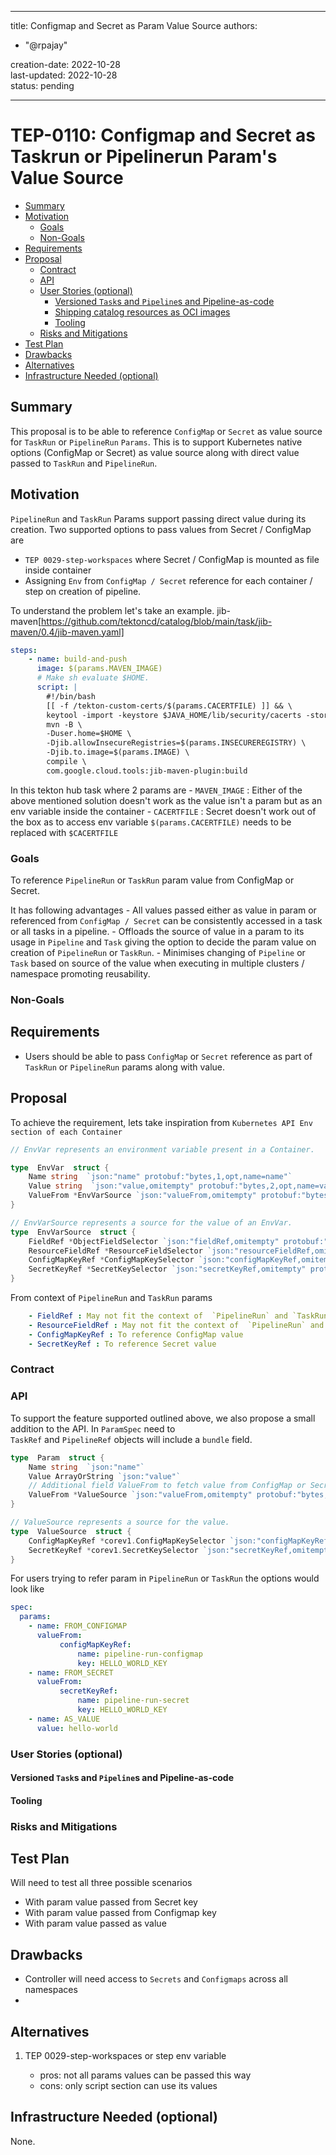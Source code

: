 
---
title: Configmap and Secret as Param Value Source
authors:
  - "@rpajay"
 
creation-date: 2022-10-28\
last-updated: 2022-10-28\
status: pending

---
# TEP-0110: Configmap and Secret as Taskrun or Pipelinerun Param's Value Source

<!-- toc -->
- [Summary](#summary)
- [Motivation](#motivation)
  - [Goals](#goals)
  - [Non-Goals](#non-goals)
- [Requirements](#requirements)
- [Proposal](#proposal)
  - [Contract](#contract)
  - [API](#api)
  - [User Stories (optional)](#user-stories-optional)
    - [Versioned <code>Task</code>s and <code>Pipeline</code>s and Pipeline-as-code](#versioned-s-and-s-and-pipeline-as-code)
    - [Shipping catalog resources as OCI images](#shipping-catalog-resources-as-oci-images)
    - [Tooling](#tooling)
  - [Risks and Mitigations](#risks-and-mitigations)
- [Test Plan](#test-plan)
- [Drawbacks](#drawbacks)
- [Alternatives](#alternatives)
- [Infrastructure Needed (optional)](#infrastructure-needed-optional)
<!-- /toc -->

## Summary

This proposal is to be able to reference `ConfigMap` or `Secret` as value source for `TaskRun` or `PipelineRun` `Params`. This is to support Kubernetes native options (ConfigMap or Secret) as value source along with direct value passed to `TaskRun` and `PipelineRun`.

## Motivation

`PipelineRun` and `TaskRun` Params support passing direct value during its creation. Two supported options to pass values from Secret / ConfigMap are 
- `TEP 0029-step-workspaces`  where Secret / ConfigMap is mounted as file inside container
- Assigning `Env` from `ConfigMap / Secret` reference for each container / step on creation of pipeline.

To understand the problem let's take an example. 
jib-maven[https://github.com/tektoncd/catalog/blob/main/task/jib-maven/0.4/jib-maven.yaml]

```yaml
steps:
	- name: build-and-push
	  image: $(params.MAVEN_IMAGE)
	  # Make sh evaluate $HOME.
	  script: |
		#!/bin/bash
		[[ -f /tekton-custom-certs/$(params.CACERTFILE) ]] && \
		keytool -import -keystore $JAVA_HOME/lib/security/cacerts -storepass "changeit" -file /tekton-custom-certs/$(params.CACERTFILE) -noprompt
		mvn -B \
		-Duser.home=$HOME \
		-Djib.allowInsecureRegistries=$(params.INSECUREREGISTRY) \
		-Djib.to.image=$(params.IMAGE) \
		compile \
		com.google.cloud.tools:jib-maven-plugin:build
```

In this tekton hub task where 2 params are
	- `MAVEN_IMAGE` : Either of the above mentioned solution  doesn't work as the value isn't a param but as an env variable inside the container
	- `CACERTFILE` : Secret doesn't work out of the box as to access env variable `$(params.CACERTFILE)` needs to be replaced with `$CACERTFILE`

### Goals

To reference `PipelineRun` or `TaskRun` param value from ConfigMap or Secret. 

It has following advantages
	- All values passed either as value in param or referenced from `ConfigMap / Secret` can be consistently accessed in a task or all tasks in a pipeline.
	-  Offloads the source of value in a param to its usage in `Pipeline` and `Task`  giving the option to decide the param value on creation of `PipelineRun` or `TaskRun`.
	- Minimises changing of `Pipeline` or `Task` based on source of the value when executing in multiple clusters / namespace promoting reusability.

### Non-Goals


## Requirements

- Users should be able to pass `ConfigMap` or `Secret` reference as part of `TaskRun` or `PipelineRun` params along with value.

## Proposal

To achieve the requirement, lets take inspiration from `Kubernetes API Env section of each Container`

```go
// EnvVar represents an environment variable present in a Container.

type  EnvVar  struct {
	Name string  `json:"name" protobuf:"bytes,1,opt,name=name"`
	Value string  `json:"value,omitempty" protobuf:"bytes,2,opt,name=value"`
	ValueFrom *EnvVarSource `json:"valueFrom,omitempty" protobuf:"bytes,3,opt,name=valueFrom"`
}

// EnvVarSource represents a source for the value of an EnvVar.
type  EnvVarSource  struct {
	FieldRef *ObjectFieldSelector `json:"fieldRef,omitempty" protobuf:"bytes,1,opt,name=fieldRef"`
	ResourceFieldRef *ResourceFieldSelector `json:"resourceFieldRef,omitempty" protobuf:"bytes,2,opt,name=resourceFieldRef"`
	ConfigMapKeyRef *ConfigMapKeySelector `json:"configMapKeyRef,omitempty" protobuf:"bytes,3,opt,name=configMapKeyRef"`
	SecretKeyRef *SecretKeySelector `json:"secretKeyRef,omitempty" protobuf:"bytes,4,opt,name=secretKeyRef"`
}

```

From context of `PipelineRun` and `TaskRun` params 
```yaml
	- FieldRef : May not fit the context of  `PipelineRun` and `TaskRun` params as its used to reference field of the pod.
	- ResourceFieldRef : May not fit the context of  `PipelineRun` and `TaskRun` params as its used to reference resource of the container.
	- ConfigMapKeyRef : To reference ConfigMap value
	- SecretKeyRef : To reference Secret value
```

### Contract

### API

To support the feature supported outlined above, we also propose a small addition to the API. In `ParamSpec` need to  
`TaskRef` and `PipelineRef` objects will include a `bundle` field.

```go
type  Param  struct {
	Name string  `json:"name"`
	Value ArrayOrString `json:"value"`
	// Additional field ValueFrom to fetch value from ConfigMap or Secret
	ValueFrom *ValueSource `json:"valueFrom,omitempty" protobuf:"bytes,3,opt,name=valueFrom"`
}

// ValueSource represents a source for the value.
type  ValueSource  struct {
	ConfigMapKeyRef *corev1.ConfigMapKeySelector `json:"configMapKeyRef,omitempty" protobuf:"bytes,3,opt,name=configMapKeyRef"`
	SecretKeyRef *corev1.SecretKeySelector `json:"secretKeyRef,omitempty" protobuf:"bytes,4,opt,name=secretKeyRef"`
}
```

For users trying to refer param in  `PipelineRun` or `TaskRun` the options would look like

```yaml
spec:
  params:
    - name: FROM_CONFIGMAP
      valueFrom:
	       configMapKeyRef:
		       name: pipeline-run-configmap
		       key: HELLO_WORLD_KEY
    - name: FROM_SECRET
      valueFrom:
	       secretKeyRef:
		       name: pipeline-run-secret
		       key: HELLO_WORLD_KEY
    - name: AS_VALUE
      value: hello-world 
```


### User Stories (optional)

#### Versioned `Task`s and `Pipeline`s and Pipeline-as-code


#### Tooling


### Risks and Mitigations

## Test Plan

Will need to test all three possible scenarios
 - With param value passed from Secret key
 - With param value passed from Configmap key
 - With param value passed as value  

## Drawbacks

- Controller will need access to `Secrets` and `Configmaps` across all namespaces
- 
## Alternatives

1. TEP 0029-step-workspaces or step env variable

   - pros: not all params values can be passed this way
   - cons: only script section can use its values


## Infrastructure Needed (optional)

None.
